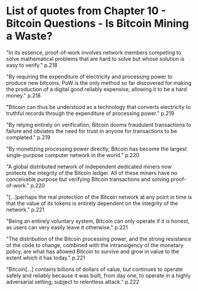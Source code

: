 # List of quotes from Chapter 10 - Bitcoin Questions - Is Bitcoin Mining a Waste?

"In its essence, proof-of-work involves network members competing to solve mathematical problems that are hard to solve but whose solution is easy to verify." p.218

"By requiring the expenditure of electricity and processing power to produce new bitcoins, PoW is the only method so far discovered for making the production of a digital good reliably expensive, allowing it to be a hard money." p.218

"Bitcoin can thus be understood as a technology that converts electricity to truthful records through the expenditure of processing power." p.219

"By relying entirely on verification, Bitcoin dooms fraudulent transactions to failure and obviates the need for trust in anyone for transactions to be completed." p.219

"By monetizing processing power directly, Bitcoin has become the largest single-purpose computer network in the world." p.220

"A global distributed network of independent dedicated miners now protects the integrity of the Bitcoin ledger. All of these miners have no conceivable purpose but verifying Bitcoin transactions and solving proof-of-work." p.220

"[...]perhaps the real protection of the Bitcoin network at any point in time is that the value of its tokens is entirely dependent on the integrity of the network." p.221

"Being an entirely voluntary system, Bitcoin can only operate if it is honest, as users can very easily leave it otherwise." p.221

"The distribution of the Bitcoin processing power, and the strong resistance of the code to change, combined with the intransigency of the monetary policy, are what has allowed Bitcoin to survive and grow in value to the extent which it has today." p.221

"Bitcoin[...] contains billions of dollars of value, but continues to operate safely and reliably because it was built, from day one, to operate in a highly adversarial setting, subject to relentless attack." p.222
